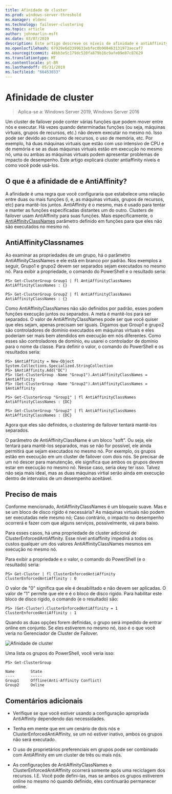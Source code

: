 ```yaml
---
title: Afinidade de cluster
ms.prod: windows-server-threshold
ms.manager: eldenc
ms.technology: failover-clustering
ms.topic: article
author: johnmarlin-msft
ms.date: 03/07/2019
description: Este artigo descreve os níveis de afinidade e antiAffinity de cluster de failover
ms.openlocfilehash: 67929e6d3399633ebfec0b908463131973aecaf7
ms.sourcegitcommit: 48bb3e5c179dc520fa879b16c9afe09e07c87629
ms.translationtype: MT
ms.contentlocale: pt-BR
ms.lasthandoff: 05/31/2019
ms.locfileid: "66453033"
---
```

# <a name="cluster-affinity"></a>Afinidade de cluster

> Aplica-se a: Windows Server 2019, Windows Server 2016

Um cluster de failover pode conter várias funções que podem mover entre nós e executar.  Há vezes quando determinadas funções (ou seja, máquinas virtuais, grupos de recursos, etc.) não devem executar no mesmo nó.  Isso pode ser devido ao consumo de recursos, o uso de memória, etc.  Por exemplo, há duas máquinas virtuais que estão com uso intensivo de CPU e de memória e se as duas máquinas virtuais estão em execução no mesmo nó, uma ou ambas as máquinas virtuais podem apresentar problemas de impacto de desempenho.  Este artigo explicará cluster antiaffinity níveis e como você pode usá-los.

## <a name="what-is-affinity-and-antiaffinity"></a>O que é a afinidade de e AntiAffinity?

A afinidade é uma regra que você configuraria que estabelece uma relação entre duas ou mais funções (i, e, as máquinas virtuais, grupos de recursos, etc) para mantê-los juntos.  AntiAffinity é o mesmo, mas é usado para tentar e manter as funções especificadas distantes um do outro.  Clusters de failover usam AntiAffinity para suas funções.  Mais especificamente, o [AntiAffinityClassNames](https://docs.microsoft.com/previous-versions/windows/desktop/mscs/groups-antiaffinityclassnames) parâmetro definido em funções para que eles não são executados no mesmo nó.  

## <a name="antiaffinityclassnames"></a>AntiAffinityClassnames

Ao examinar as propriedades de um grupo, há o parâmetro AntiAffinityClassNames e ele está em branco por padrão.  Nos exemplos a seguir, Grupo1 e grupo2 devem ser separados sejam executados no mesmo nó.  Para exibir a propriedade, o comando do PowerShell e o resultado seria:

    PS> Get-ClusterGroup Group1 | fl AntiAffinityClassNames
    AntiAffinityClassNames : {}

    PS> Get-ClusterGroup Group2 | fl AntiAffinityClassNames
    AntiAffinityClassNames : {}

Como AntiAffinityClassNames não são definidos por padrão, esses podem funções execução juntos ou separados.  A meta é mantê-los para ser separados.  O valor de AntiAffinityClassNames pode ser que você quiser que eles sejam, apenas precisam ser iguais.  Digamos que Group1 e grupo2 são controladores de domínio executados em máquinas virtuais e eles poderiam ser mais bem atendidos em execução em nós diferentes.  Como esses são controladores de domínio, eu usarei o controlador de domínio para o nome da classe.  Para definir o valor, o comando do PowerShell e os resultados seria:

    PS> $AntiAffinity = New-Object System.Collections.Specialized.StringCollection
    PS> $AntiAffinity.Add("DC")
    PS> (Get-ClusterGroup -Name "Group1").AntiAffinityClassNames = $AntiAffinity
    PS> (Get-ClusterGroup -Name "Group2").AntiAffinityClassNames = $AntiAffinity

    PS> Get-ClusterGroup "Group1" | fl AntiAffinityClassNames
    AntiAffinityClassNames : {DC}

    PS> Get-ClusterGroup "Group2" | fl AntiAffinityClassNames
    AntiAffinityClassNames : {DC}

Agora que eles são definidos, o clustering de failover tentará mantê-los separados.  

O parâmetro de AntiAffinityClassName é um bloco "soft".  Ou seja, ele tentará para mantê-los separados, mas se não for possível, ele ainda permitirá que sejam executados no mesmo nó.  Por exemplo, os grupos estão em execução em um cluster de failover com dois nós.  Se precisar de um nó descer para manutenção, ele significa que ambos os grupos devem estar em execução no mesmo nó.  Nesse caso, seria okey ter isso.  Talvez não seja mais ideal, mas as duas máquinas virtial serão ainda em execução dentro de intervalos de um desempenho aceitável.

## <a name="i-need-more"></a>Preciso de mais

Conforme mencionado, AntiAffinityClassNames é um bloqueio suave.  Mas e se um bloco de disco rígido é necessária?  As máquinas virtuais não podem ser executadas nele mesmo nó; Caso contrário, o impacto no desempenho ocorrerá e fazer com que alguns serviços, possivelmente, vá para baixo.

Para esses casos, há uma propriedade de cluster adicional de ClusterEnforcedAntiAffinity.  Esse nível antiaffinity impedirá a todos os custos qualquer um dos valores AntiAffinityClassNames mesmos em execução no mesmo nó.

Para exibir a propriedade e o valor, o comando do PowerShell (e o resultado) seria:

    PS> Get-Cluster | fl ClusterEnforcedAntiAffinity
    ClusterEnforcedAntiAffinity : 0

O valor de "0" significa que ele é desabilitado e não devem ser aplicadas.  O valor de "1" permite que ele e é o bloco de disco rígido.  Para habilitar este bloco de disco rígido, o comando (e o resultado) são:

    PS> (Get-Cluster).ClusterEnforcedAntiAffinity = 1
    ClusterEnforcedAntiAffinity : 1

Quando as duas opções forem definidas, o grupo será impedido de entrar online em conjunto.  Se eles estiverem no mesmo nó, isso é o que você veria no Gerenciador de Cluster de Failover.

![Afinidade de cluster](media/Cluster-Affinity/Cluster-Affinity-1.png)

Uma lista os grupos do PowerShell, você veria isso:

    PS> Get-ClusterGroup

    Name       State
    ----       -----
    Group1     Offline(Anti-Affinity Conflict)
    Group2     Online

## <a name="additional-comments"></a>Comentários adicionais

- Verifique se que você estiver usando a configuração apropriada AntiAffinity dependendo das necessidades.
- Tenha em mente que em um cenário de dois nós e ClusterEnforcedAntiAffinity, se um nó estiver inativo, ambos os grupos não será executado.  

- O uso de proprietários preferenciais em grupos pode ser combinado com AntiAffinity em um cluster de três ou mais nós.
- As configurações de AntiAffinityClassNames e ClusterEnforcedAntiAffinity ocorrerá somente após uma reciclagem dos recursos. I.E. Você pode defini-las, mas se ambos os grupos estiverem online no mesmo nó quando definido, eles continuarão permanecer online.



